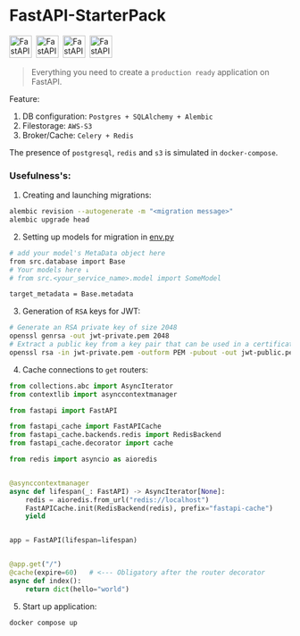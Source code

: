# FastAPI-StarterPack
<img src="https://cdn.jsdelivr.net/gh/devicons/devicon/icons/fastapi/fastapi-original.svg" title="FastAPI" width="40" height="40"/>&nbsp;
<img src="https://cdn.jsdelivr.net/gh/devicons/devicon/icons/postgresql/postgresql-original.svg" title="FastAPI" width="40" height="40"/>&nbsp;
<img src="https://cdn.jsdelivr.net/gh/devicons/devicon/icons/redis/redis-original.svg" title="FastAPI" width="40" height="40"/>&nbsp;
<img src="https://cdn.jsdelivr.net/gh/devicons/devicon/icons/sqlalchemy/sqlalchemy-original.svg" title="FastAPI" width="40" height="40"/>&nbsp;

> Everything you need to create a `production ready` application on FastAPI.

Feature:
1. DB configuration: `Postgres + SQLAlchemy + Alembic`
2. Filestorage: `AWS-S3`
3. Broker/Cache: `Celery + Redis`

The presence of `postgresql`, `redis` and `s3` is simulated in `docker-compose`.

###  Usefulness's:
1. Creating and launching migrations:
```bash
alembic revision --autogenerate -m "<migration message>"
alembic upgrade head
```
2. Setting up models for migration in [env.py](alembic/env.py)
```bash
# add your model's MetaData object here
from src.database import Base
# Your models here ↓
# from src.<your_service_name>.model import SomeModel

target_metadata = Base.metadata
```
3. Generation of `RSA` keys for JWT: 
```bash
# Generate an RSA private key of size 2048
openssl genrsa -out jwt-private.pem 2048
# Extract a public key from a key pair that can be used in a certificate
openssl rsa -in jwt-private.pem -outform PEM -pubout -out jwt-public.pem
```

4. Cache connections to `get` routers:
```python
from collections.abc import AsyncIterator
from contextlib import asynccontextmanager

from fastapi import FastAPI

from fastapi_cache import FastAPICache
from fastapi_cache.backends.redis import RedisBackend
from fastapi_cache.decorator import cache

from redis import asyncio as aioredis


@asynccontextmanager
async def lifespan(_: FastAPI) -> AsyncIterator[None]:
    redis = aioredis.from_url("redis://localhost")
    FastAPICache.init(RedisBackend(redis), prefix="fastapi-cache")
    yield


app = FastAPI(lifespan=lifespan)


@app.get("/")
@cache(expire=60)   # <--- Obligatory after the router decorator
async def index():
    return dict(hello="world")
```
5. Start up application:
```bash
docker compose up
```

